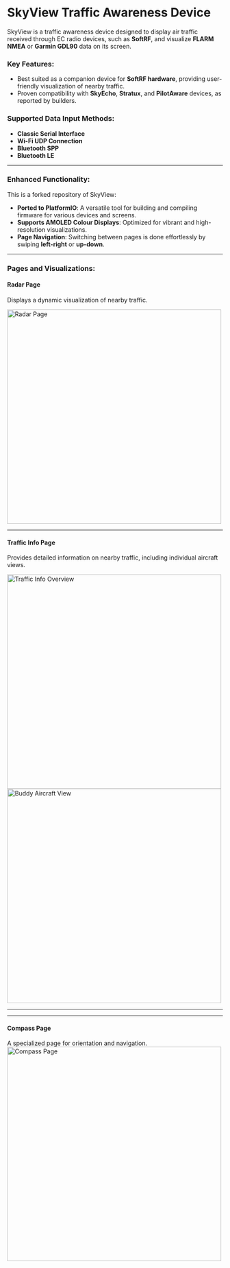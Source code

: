# SkyView Traffic Awareness Device

SkyView is a traffic awareness device designed to display air traffic received through EC radio devices, such as **SoftRF**, and visualize **FLARM NMEA** or **Garmin GDL90** data on its screen.

### Key Features:
- Best suited as a companion device for **SoftRF hardware**, providing user-friendly visualization of nearby traffic.
- Proven compatibility with **SkyEcho**, **Stratux**, and **PilotAware** devices, as reported by builders.

### Supported Data Input Methods:
- **Classic Serial Interface**
- **Wi-Fi UDP Connection**
- **Bluetooth SPP**
- **Bluetooth LE**

---

### Enhanced Functionality:
This is a forked repository of SkyView:
- **Ported to PlatformIO**: A versatile tool for building and compiling firmware for various devices and screens.
- **Supports AMOLED Colour Displays**: Optimized for vibrant and high-resolution visualizations.
- **Page Navigation**: Switching between pages is done effortlessly by swiping **left-right** or **up-down**.

---

### Pages and Visualizations:

#### **Radar Page**  
Displays a dynamic visualization of nearby traffic.

<img src="https://github.com/user-attachments/assets/2dfefb0a-5a87-4afb-b897-b5b04cc7e7e3" alt="Radar Page" width="500px">

---

#### **Traffic Info Page**  
Provides detailed information on nearby traffic, including individual aircraft views.

<img src="https://github.com/user-attachments/assets/dbf50cfd-8fea-4adb-9e6a-514a463d0512" alt="Traffic Info Overview" width="500px">

<img src="https://github.com/user-attachments/assets/584c8ca4-b967-43a7-92b8-3858114f6965" alt="Buddy Aircraft View" width="500px">

---


---

#### **Compass Page**  
A specialized page for orientation and navigation.
<img src="https://github.com/user-attachments/assets/9613bb03-ed0b-48e4-b963-74c99b9cf339" alt="Compass Page" width="500px">


